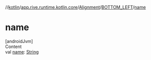 //[kotlin](../../../../index.md)/[app.rive.runtime.kotlin.core](../../index.md)/[Alignment](../index.md)/[BOTTOM_LEFT](index.md)/[name](name.md)



# name  
[androidJvm]  
Content  
val [name](name.md): [String](https://kotlinlang.org/api/latest/jvm/stdlib/kotlin/-string/index.html)  



